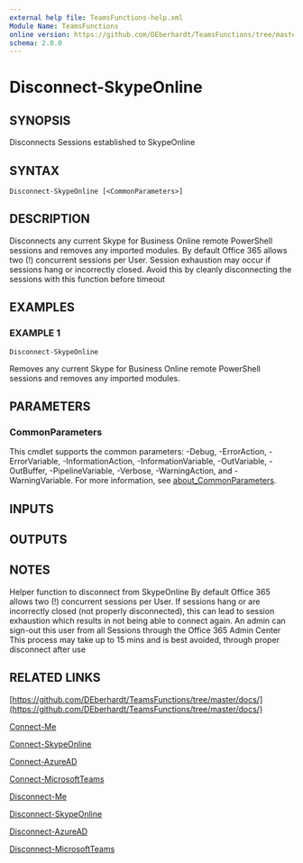 ```yaml
---
external help file: TeamsFunctions-help.xml
Module Name: TeamsFunctions
online version: https://github.com/DEberhardt/TeamsFunctions/tree/master/docs/
schema: 2.0.0
---
```


# Disconnect-SkypeOnline

## SYNOPSIS
Disconnects Sessions established to SkypeOnline

## SYNTAX

```
Disconnect-SkypeOnline [<CommonParameters>]
```

## DESCRIPTION
Disconnects any current Skype for Business Online remote PowerShell sessions and removes any imported modules.
By default Office 365 allows two (!) concurrent sessions per User.
Session exhaustion may occur if sessions hang or incorrectly closed.
Avoid this by cleanly disconnecting the sessions with this function before timeout

## EXAMPLES

### EXAMPLE 1
```
Disconnect-SkypeOnline
```

Removes any current Skype for Business Online remote PowerShell sessions and removes any imported modules.

## PARAMETERS

### CommonParameters
This cmdlet supports the common parameters: -Debug, -ErrorAction, -ErrorVariable, -InformationAction, -InformationVariable, -OutVariable, -OutBuffer, -PipelineVariable, -Verbose, -WarningAction, and -WarningVariable. For more information, see [about_CommonParameters](http://go.microsoft.com/fwlink/?LinkID=113216).

## INPUTS

## OUTPUTS

## NOTES
Helper function to disconnect from SkypeOnline
By default Office 365 allows two (!) concurrent sessions per User.
If sessions hang or are incorrectly closed (not properly disconnected),
this can lead to session exhaustion which results in not being able to connect again.
An admin can sign-out this user from all Sessions through the Office 365 Admin Center
This process may take up to 15 mins and is best avoided, through proper disconnect after use

## RELATED LINKS

[https://github.com/DEberhardt/TeamsFunctions/tree/master/docs/](https://github.com/DEberhardt/TeamsFunctions/tree/master/docs/)

[Connect-Me]()

[Connect-SkypeOnline]()

[Connect-AzureAD]()

[Connect-MicrosoftTeams]()

[Disconnect-Me]()

[Disconnect-SkypeOnline]()

[Disconnect-AzureAD]()

[Disconnect-MicrosoftTeams]()

